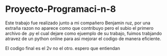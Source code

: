 # Proyecto-Programaci-n-8

Este trabajo fue realizado junto a mi compañero Benjamin ruz, por una extraña razon no aparece como que contribuyo pero el subio el primero archivo de .py el cual dejare como ejuemplo de su trabajo, fuimos trabjando atravez de un python online para asi mejorar el codigo de manera eficiente.

El codigo final es el 2v no el otro. espero que entiendan
